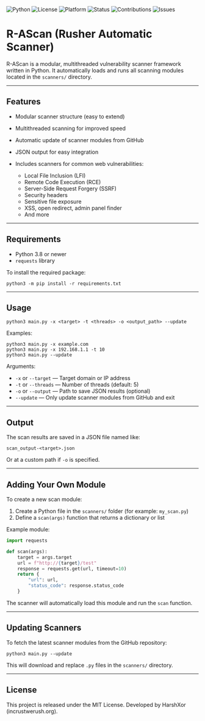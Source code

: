 ![Python](https://img.shields.io/badge/python-3.8%2B-blue.svg)
![License](https://img.shields.io/badge/license-MIT-green.svg)
![Platform](https://img.shields.io/badge/platform-Linux%20%7C%20Windows-lightgrey.svg)
![Status](https://img.shields.io/badge/status-active-brightgreen.svg)
![Contributions](https://img.shields.io/badge/contributions-welcome-orange.svg)
![Issues](https://img.shields.io/badge/issues-open-important.svg)

# R-AScan (Rusher Automatic Scanner)

R-AScan is a modular, multithreaded vulnerability scanner framework written in Python. It automatically loads and runs all scanning modules located in the `scanners/` directory.

---

## Features

* Modular scanner structure (easy to extend)
* Multithreaded scanning for improved speed
* Automatic update of scanner modules from GitHub
* JSON output for easy integration
* Includes scanners for common web vulnerabilities:

  * Local File Inclusion (LFI)
  * Remote Code Execution (RCE)
  * Server-Side Request Forgery (SSRF)
  * Security headers
  * Sensitive file exposure
  * XSS, open redirect, admin panel finder
  * And more

---

## Requirements

* Python 3.8 or newer
* `requests` library

To install the required package:

```
python3 -m pip install -r requirements.txt
```

---

## Usage

```
python3 main.py -x <target> -t <threads> -o <output_path> --update
```

Examples:

```
python3 main.py -x example.com
python3 main.py -x 192.168.1.1 -t 10
python3 main.py --update
```

Arguments:

* `-x` or `--target` — Target domain or IP address
* `-t` or `--threads` — Number of threads (default: 5)
* `-o` or `--output` — Path to save JSON results (optional)
* `--update` — Only update scanner modules from GitHub and exit

---

## Output

The scan results are saved in a JSON file named like:

```
scan_output-<target>.json
```

Or at a custom path if `-o` is specified.

---

## Adding Your Own Module

To create a new scan module:

1. Create a Python file in the `scanners/` folder (for example: `my_scan.py`)
2. Define a `scan(args)` function that returns a dictionary or list

Example module:

```python
import requests

def scan(args):
    target = args.target
    url = f"http://{target}/test"
    response = requests.get(url, timeout=10)
    return {
        "url": url,
        "status_code": response.status_code
    }
```

The scanner will automatically load this module and run the `scan` function.

---

## Updating Scanners

To fetch the latest scanner modules from the GitHub repository:

```
python3 main.py --update
```

This will download and replace `.py` files in the `scanners/` directory.

---

## License

This project is released under the MIT License. Developed by HarshXor (incrustwerush.org).
